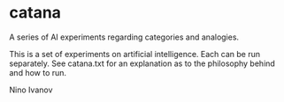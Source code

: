 # catana
A series of AI experiments regarding categories and analogies.

This is a set of experiments on artificial intelligence. Each can be run separately. See catana.txt for an explanation as to the philosophy behind and how to run.

Nino Ivanov
